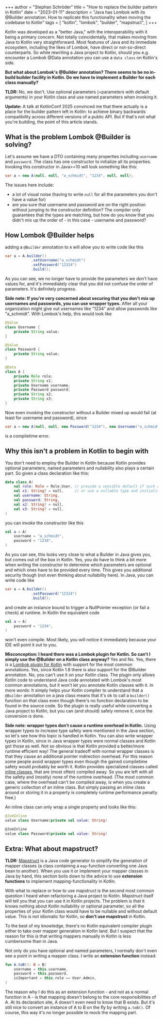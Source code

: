 +++
author = "Stephan Schröder"
title = "How to replace the builder pattern in Kotlin"
date = "2023-01-11"
description = "Java has Lombok with its @Builder annotation. How to replicate this functionality when moving the codebase to Kotlin"
tags = [
    "kotlin",
    "lombok",
    "builder",
    "mapstruct",
]
+++

Kotlin was developed as a "better Java," with the interoperability with it being a primary concern. Not totally coincidentally, that makes moving from Java to Kotlin very straightforward.
Most features of Java and its immediate ecosystem, including the likes of Lombok, have direct or not-so-direct counterparts.
So while rewriting a Java project to Kotlin, should you e.g. encounter a Lombok @Data annotation you can use a `data class` on Kotlin's side.

**But what about Lombok's @Builder annotation? There seems to be no in-build builder facility in Kotlin. Do we have to implement a Builder for each class manually?**

**TLDR:** No, we don't. Use optional parameters (=parameters with default arguments) in your Kotlin class and use named parameters when invoking it.

**Update:** A talk at KotlinConf 2025 convinced me that there actually is a place for the builder pattern left in Kotlin: to achieve binary backwards compatibility across different versions of a public API.
But if that's not what you're building, the point of this article stands.

## What is the problem Lombok @Builder is solving?

Let's assume we have a DTO containing many properties including `username` and `password`. The class has one constructor to initialize all its properties.
Invoking this constructor in Java>=10 will look something like this:

```java
var a = new A(null, null, "a_schmidt", "1234", null, null);
```

The issues here include:
- a lot of visual noise (having to write `null` for all the parameters you don't have a value for)
- are you sure that username and password are on the right position without jumping to the constructor definition?
The compiler only guarantees that the types are matching, but how do you know that you didn't mix up the order of - in this case - username and password?

## How Lombok @Builder helps

adding a `@Builder` annotation to `A` will allow you to write code like this

```java
var a = A.builder()
            .setUsername("a_schmidt")
            .setPassword("12324")
            .build();
```
As you can see, we no longer have to provide the parameters we don't have values for, and it's immediately clear that you did not confuse the order of parameters.
It's definitely progress.

**Side note: If you're very concerned about securing that you don't mix up usernames and passwords, you can use wrapper types.**
After all your organization might give out usernames like "1234" and allow passwords like "a_schmidt". With Lombok's help, this would look like

```java
@Value
class Username {
    private String value;
}

@Value
class Password {
    private String value;
}

@Data
class A {
    private Role role;
    private String x1;
    private Username username;
    private Password password;
    private String x2;
    private String x3;
}
```

Now even invoking the constructor without a Builder mixed up would fail (at least for username and password), since

```java
var a = new A(null, null, new Password("1234"), new Username("a_schmidt"), null, null);
```
is a compiletime error.

## Why this isn't a problem in Kotlin to begin with

You don't need to employ the Builder in Kotlin because Kotlin provides optional parameters, named parameters and nullability also plays a certain part. 
So given a class declaration like this:

```kotlin
data class A(
    val role: Role = Role.User, // provide a sensible default if such a default should exist 
    val x1: String? = null,     // or use a nullable type and initialise it with null by default
    val username: String,
    val password: String,
    val x2: String? = null,
    val x3: String? = null,
)
```

you can invoke the constructor like this

```kotlin
val a = A(
    username = "a_schmidt",
    password = "1234",
)
```

As you can see, this looks very close to what a Builder in Java gives you, but comes out of the box in Kotlin.
Yes, you do have to think a bit more when writing the constructor to determine which parameters are optional and which ones have to be provided every time.
This gives you additional security though (not even thinking about nullability here). In Java, you can write code like

```java
var a = A.builder()
            .setPassword("12324")
            .build();
```

and create an instance bound to trigger a NullPointer exception (or fail a check) at runtime.
In Kotlin the equivalent code

```kotlin
val a = A(
    password = "1234",
)
```
won't even compile. Most likely, you will notice it immediately because your IDE will point it out to you.

**Misconception: I heard there was a Lombok plugin for Kotlin. So can't I simply use the @Builder on a Kotlin class anyway?**
Yes and No.
Yes, there is a [Lombok plugin for Kotlin](https://kotlinlang.org/docs/lombok.html) with support for the most common annotations.
Yes, since Kotlin 1.8 there is also support for the @Builder annotation.
No, you can't use it on your Kotlin class.
The plugin only allows Kotlin code to understand Java code annotated with Lombok's most common annotations, but it won't let you annotate Kotlin classes with it.
In more words: It simply helps your Kotlin compiler to understand that a `@Builder` annotation on a java class means
that it's ok to call a `builder()` function on that class even though there's no function declaration to be found in the source code.
So the plugin is really useful while converting a Java project to Kotlin, but you can (and should) safely remove it, once the conversion is done. 

**Side note: wrapper types don't cause a runtime overhead in Kotlin.**
Using wrapper types to increase type safety were mentioned in the Java section, 
so let's see how this topic is handled in Kotlin.
You can also write wrapper types in Kotlin, since in Java wrapper types were normal classes and Kotlin got those as well.
Not so obvious is that Kotlin provided a better/more runtime efficient way!
The general tradeoff with normal wrapper classes is that they cause an additional pointer indirection overhead.
For this reason some people avoid wrapper types even though the gained compiletime safety would probably be worth it.
Kotlin provides specialized classes called [inline classes](https://kotlinlang.org/docs/inline-classes.html), that are (most often) compiled away. 
So you are left with all the safety and (mostly) none of the runtime overhead.
(The most common case, where the overhead can't be compiled away, is when you create a generic collection of an inline class.
But simply passing an inline class around or storing it in a property is completely runtime performance penalty free.)

An inline class can only wrap a single property and looks like this:

```kotlin
@JvmInline
value class Username(private val value: String)

@JvmInline
value class Password(private val value: String)
```

## Extra: What about mapstruct?

**TLDR:** [Mapstruct](https://mapstruct.org/) is a Java code generator to simplify the generation of mapper classes (a class containing a `map`-function converting one Java bean to another).
When you use it or implement your mapper classes in Java by hand, this section boils down to the advice to use **extension functions** to implement mapping-functionality in Kotlin.

With what to replace or how to use mapstruct is the second most common question I heard when refactoring a Java project to Kotlin.
Mapstruct itself will tell you that you can use it in Kotlin projects. The problem is that it knows nothing about Kotlin nullability or optional parameter, so all the properties of
your Kotlin class would have to be nullable and without default value. This is not idiomatic for Kotlin, so **don't use mapstruct** in Kotlin.

To the best of my knowledge, there's no Kotlin equivalent compiler plugin either to take over mapper generation in Kotlin land.
But I suspect that the reason for this is that writing mappers manually in Kotlin is less cumbersome than in Java.

Not only do you have optional and named parameters, I normally don't even see a point in writing a mapper class.
I write an **extension function** instead:

```kotlin
fun A.toB(): B = B(
    username = this.username,
    password = this.password,
    isImportant = this.role == User.Admin,
)
```

The reason why I do this as an extension function - and not as a normal function in A - is that mapping doesn't belong to
the core responsibilities of A. At its declaration site, A doesn't even need to know that B exists.
But it's still nice to convert an instance of A to B on the fly by writing `a.toB()`.
Of course, this way it's no longer possible to mock the mapping part.
